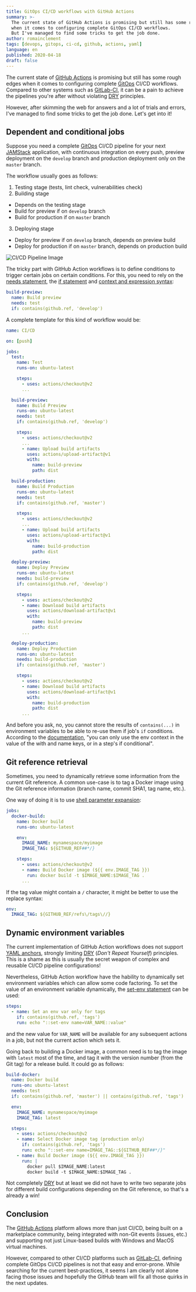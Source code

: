```yaml
---
title: GitOps CI/CD workflows with GitHub Actions
summary: >-
  The current state of GitHub Actions is promising but still has some rough edges,
  when it comes to configuring complete GitOps CI/CD workflows.
  But I've managed to find some tricks to get the job done.
author: romainclement
tags: [devops, gitops, ci-cd, github, actions, yaml]
language: en
published: 2020-04-18
draft: false
---
```


The current state of [GitHub Actions][github-actions] is promising but still
has some rough edges when it comes to configuring complete [GitOps][gitops]
CI/CD workflows. Compared to other systems such as [GitLab-CI][gitlab-ci],
it can be a pain to achieve the pipelines you're after without violating
[DRY][dry] principles.

However, after skimming the web for answers and a lot of trials and errors,
I've managed to find some tricks to get the job done. Let's get into it!

## Dependent and conditional jobs

Suppose you need a complete [GitOps][gitops] CI/CD pipeline for your next
[JAMStack][jamstack] application, with continuous integration on every push,
preview deployment on the `develop` branch and production deployment only on
the `master` branch.

The workflow usually goes as follows:

1. Testing stage (tests, lint check, vulnerabilities check)
2. Building stage

- Depends on the testing stage
- Build for preview if on `develop` branch
- Build for production if on `master` branch

3. Deploying stage

- Deploy for preview if on `develop` branch, depends on preview build
- Deploy for production if on `master` branch, depends on production build

![CI/CD Pipeline Image][img-pipeline]

The tricky part with GitHub Action workflows is to define conditions to trigger
certain jobs on certain conditions. For this, you need to rely on the
[needs statement][needs-statement], the [if statement][if-statement] and
[context and expression syntax][context-expression-syntax]:

```yaml
build-preview:
  name: Build preview
  needs: test
  if: contains(github.ref, 'develop')
```

A complete template for this kind of workflow would be:

```yaml
name: CI/CD

on: [push]

jobs:
  test:
    name: Test
    runs-on: ubuntu-latest

    steps:
      - uses: actions/checkout@v2
      ...

  build-preview:
    name: Build Preview
    runs-on: ubuntu-latest
    needs: test
    if: contains(github.ref, 'develop')

    steps:
      - uses: actions/checkout@v2
      ...
      - name: Upload build artifacts
        uses: actions/upload-artifact@v1
        with:
          name: build-preview
          path: dist

  build-production:
    name: Build Production
    runs-on: ubuntu-latest
    needs: test
    if: contains(github.ref, 'master')

    steps:
      - uses: actions/checkout@v2
      ...
      - name: Upload build artifacts
        uses: actions/upload-artifact@v1
        with:
          name: build-production
          path: dist

  deploy-preview:
    name: Deploy Preview
    runs-on: ubuntu-latest
    needs: build-preview
    if: contains(github.ref, 'develop')

    steps:
      - uses: actions/checkout@v2
      - name: Download build artifacts
        uses: actions/download-artifact@v1
        with:
          name: build-preview
          path: dist
      ...

  deploy-production:
    name: Deploy Production
    runs-on: ubuntu-latest
    needs: build-production
    if: contains(github.ref, 'master')

    steps:
      - uses: actions/checkout@v2
      - name: Download build artifacts
        uses: actions/download-artifact@v1
        with:
          name: build-production
          path: dist
      ...
```

And before you ask, no, you cannot store the results of `contains(...)` in
environment variables to be able to re-use them if job's `if` conditions.
According to the [documentation][env-context], "you can only use the env context
in the value of the with and name keys, or in a step's if conditional".

## Git reference retrieval

Sometimes, you need to dynamically retrieve some information from the current
Git reference. A common use-case is to tag a Docker image using the Git reference
information (branch name, commit SHA1, tag name, etc.).

One way of doing it is to use [shell parameter expansion][shell-parameter-expansion]:

```yaml
jobs:
  docker-build:
    name: Docker build
    runs-on: ubuntu-latest

    env:
      IMAGE_NAME: mynamespace/myimage
      IMAGE_TAG: ${GITHUB_REF##*/}

    steps:
      - uses: actions/checkout@v2
      - name: Build Docker image (${{ env.IMAGE_TAG }})
        run: docker build -t $IMAGE_NAME:$IMAGE_TAG .
      ...
```

If the tag value might contain a `/` character, it might be better to use
the replace syntax:

```yaml
env:
  IMAGE_TAG: ${GITHUB_REF/refs\/tags\//}
```

## Dynamic environment variables

The current implementation of GitHub Action workflows does not support
[YAML anchors][yaml-anchors], strongly limiting [DRY][dry] (_Don't Repeat Yourself_)
principles.
This is a shame as this is usually the secret weapon of complex and reusable
CI/CD pipeline configurations!

Nevertheless, GitHub Action workflow have the hability to dynamically set
environment variables which can allow some code factoring.
To set the value of an environment variable dynamically, the
[set-env statement][set-env-statement] can be used:

```yaml
steps:
  - name: Set an env var only for tags
    if: contains(github.ref, 'tags')
    run: echo "::set-env name=VAR_NAME::value"
```

and the new value for `VAR_NAME` will be available for any subsequent actions
in a job, but not the current action which sets it.

Going back to building a Docker image, a common need is to tag the image with
`latest` most of the time, and tag it with the version number (from the Git tag)
for a release build. It could go as follows:

```yaml
build-docker:
  name: Docker build
  runs-on: ubuntu-latest
  needs: test
  if: contains(github.ref, 'master') || contains(github.ref, 'tags')

  env:
    IMAGE_NAME: mynamespace/myimage
    IMAGE_TAG: latest

  steps:
    - uses: actions/checkout@v2
    - name: Select Docker image tag (production only)
      if: contains(github.ref, 'tags')
      run: echo "::set-env name=IMAGE_TAG::${GITHUB_REF##*/}"
    - name: Build Docker image (${{ env.IMAGE_TAG }})
      run: |
        docker pull $IMAGE_NAME:latest
        docker build -t $IMAGE_NAME:$IMAGE_TAG .
```

Not completely [DRY][dry] but at least we did not have to write two separate
jobs for different build configurations depending on the Git reference,
so that's a already a win!

## Conclusion

The [GitHub Actions][github-actions] platform allows more than just CI/CD, being built on a
marketplace community, being integrated with non-Git events (issues, etc.)
and supporting not just Linux-based builds with Windows and MacOS virtual machines.

However, compared to other CI/CD platforms such as [GitLab-CI][gitlab-ci],
defining complete GitOps CI/CD pipelines is not that easy and error-prone.
While searching for the current best-practices, it seems I am clearly not alone
facing those issues and hopefully the GitHub team will fix all those quirks in
the next updates.

[img-pipeline]: /media/articles/github-actions-cicd-workflows/pipeline.png 'GitOps CI/CD Pipeline'
[github-actions]: https://github.com/features/actions 'GitHub Actions'
[gitlab-ci]: https://docs.gitlab.com/ce/ci/ 'GitLab-CI'
[gitops]: https://www.gitops.tech 'GitOps'
[jamstack]: https://jamstack.org 'JAMStack'
[needs-statement]: https://help.github.com/en/actions/reference/workflow-syntax-for-github-actions#jobsjob_idneeds 'GitHub Actions - Workflow Syntax'
[if-statement]: https://help.github.com/en/actions/reference/workflow-syntax-for-github-actions#jobsjob_idif 'GitHub Actions - Workflow Syntax'
[set-env-statement]: https://help.github.com/en/actions/reference/workflow-commands-for-github-actions#setting-an-environment-variable 'GitHub Actions - Workflow Commands'
[context-expression-syntax]: https://help.github.com/en/actions/reference/context-and-expression-syntax-for-github-actions 'GitHub Actions - Context and Expression Syntax'
[env-context]: https://help.github.com/en/actions/reference/context-and-expression-syntax-for-github-actions#env-context 'GitHub Actions - Context and Expression Syntax'
[shell-parameter-expansion]: https://www.gnu.org/software/bash/manual/html_node/Shell-Parameter-Expansion.html 'GNU Bash Shell Parameter Expansion'
[yaml-anchors]: https://docs.gitlab.com/ce/ci/yaml/#anchors 'GitLab-CI YAML Anchors'
[dry]: https://en.wikipedia.org/wiki/Don%27t_repeat_yourself "Wikipedia - Don't Repeat Yourself"
